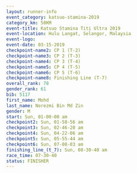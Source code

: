 ```yaml
---
layout: runner-info 
event_category: katsuo-stamina-2019 
category_km: 50KM 
event-title: Katsuo Stamina Titi Ultra 2019 
event-location: Hulu Langat, Selangor, Malaysia 
event-logo: 
event-date: 03-15-2019 
checkpoint-name2: CP 1 (T-2) 
checkpoint-name3: CP 2 (T-3) 
checkpoint-name4: CP 3 (T-4) 
checkpoint-name5: CP 4 (T-5) 
checkpoint-name6: CP 5 (T-6) 
checkpoint-name8: Finishing Line (T-7) 
overall_rank: 78
gender_rank: 61
bib: 5117
first_name: Mohd
last_name: Norezmi Bin Md Zin
gender: M
start: Sun, 01-00-00 am
checkpoint2: Sun, 01-58-56 am
checkpoint3: Sun, 02-46-20 am
checkpoint4: Sun, 04-22-06 am
checkpoint5: Sun, 05-55-44 am
checkpoint6: Sun, 07-08-03 am
finishing_line_(t_7): Sun, 08-30-40 am
race_time: 07-30-40
status: FINISHER
---
```

